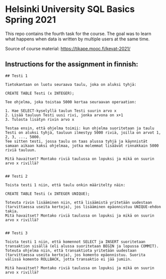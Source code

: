 # Helsinki University SQL Basics Spring 2021

This repo contains the fourth task for the course. The goal was to learn what happens when data is written by multiple users at the same time.

Source of course material: https://tikape.mooc.fi/kevat-2021/

## Instructions for the assignment in finnish:

```
## Testi 1

Tietokantaan on luotu seuraava taulu, joka on aluksi tyhjä:

CREATE TABLE Testi (x INTEGER);

Tee ohjelma, joka toistaa 5000 kertaa seuraavan operaation:

1. Hae SELECT-kyselyllä taulun Testi suurin arvo x
2. Lisää tauluun Testi uusi rivi, jonka arvona on x+1
3. Tulosta lisätyn rivin arvo x

Testaa ensin, että ohjelma toimii: kun ohjelma suoritetaan ja taulu Testi on aluksi tyhjä, tauluun ilmestyy 5000 riviä, joilla on arvot 1, 2, 3, ..., 5000.
Tee sitten testi, jossa taulu on taas alussa tyhjä ja käynnistät samaan aikaan kaksi ohjelmaa, jotka molemmat lisäävät rinnakkain 5000 riviä tauluun.

Mitä havaitset? Montako riviä taulussa on lopuksi ja mikä on suurin arvo x rivillä?


## Testi 2

Toista testi 1 niin, että taulu onkin määritelty näin:

CREATE TABLE Testi (x INTEGER UNIQUE);

Toteuta rivin lisääminen niin, että lisäämistä yritetään uudestaan (tarvittaessa useita kertoja), jos lisääminen epäonnistuu UNIQUE-ehdon takia.
Mitä havaitset? Montako riviä taulussa on lopuksi ja mikä on suurin arvo x rivillä?


## Testi 3

Toista testi 1 niin, että komennot SELECT ja INSERT suoritetaan transaktion sisällä (eli alussa suoritetaan BEGIN ja lopussa COMMIT).
Toteuta ohjelma niin, että transaktiota yritetään uudestaan (tarvittaessa useita kertoja), jos komento epäonnistuu. Suorita välissä komento ROLLBACK, jotta transaktio ei jää jumiin.

Mitä havaitset? Montako riviä taulussa on lopuksi ja mikä on suurin arvo x rivillä?
```
